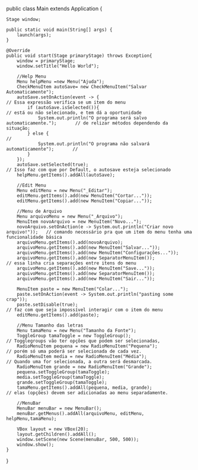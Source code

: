 public class Main extends Application {

    Stage window;

    public static void main(String[] args) {
        launch(args);
    }

    @Override
    public void start(Stage primaryStage) throws Exception{
        window = primaryStage;
        window.setTitle("Hello World");

        //Help Menu
        Menu helpMenu =new Menu("Ajuda");
        CheckMenuItem autoSave= new CheckMenuItem("Salvar Automaticamente");
        autoSave.setOnAction(event -> {                                             // Essa expressão verifica se um item do menu
            if (autoSave.isSelected()){                                             // está ou não selecionado, e tem dá a oportunidade
                System.out.println("O programa será salvo automaticamente.");       // de relizar métodos dependendo da situação;
            } else {                                                                //
                System.out.println("O programa não salvará automaticamente");       //
            }
        });
        autoSave.setSelected(true);                                                 // Isso faz com que por Default, o autosave esteja selecionado
        helpMenu.getItems().addAll(autoSave);

        //Edit Menu
        Menu editMenu = new Menu("_Editar");
        editMenu.getItems().add(new MenuItem("Cortar..."));
        editMenu.getItems().add(new MenuItem("Copiar..."));

        //Menu de Arquivo
        Menu arquivoMenu = new Menu("_Arquivo");
        MenuItem novoArquivo = new MenuItem("Novo...");
        novoArquivo.setOnAction(e -> System.out.println("Criar novo arquivo!"));   // comando necessário pra que um item do menu tenha uma funcionalidade básica
        arquivoMenu.getItems().add(novoArquivo);
        arquivoMenu.getItems().add(new MenuItem("Salvar..."));
        arquivoMenu.getItems().add(new MenuItem("Configurações..."));
        arquivoMenu.getItems().add(new SeparatorMenuItem());                    // essa linha cria separações entre itens do menu
        arquivoMenu.getItems().add(new MenuItem("Save..."));
        arquivoMenu.getItems().add(new SeparatorMenuItem());
        arquivoMenu.getItems().add(new MenuItem("Sair..."));

        MenuItem paste = new MenuItem("Colar...");
        paste.setOnAction(event -> System.out.println("pasting some crap"));
        paste.setDisable(true);                                                 // faz com que seja impossível interagir com o item do menu
        editMenu.getItems().add(paste);

        //Menu Tamanho das letras
        Menu tamaMenu = new Menu("Tamanho da Fonte");
        ToggleGroup tamaToggle = new ToggleGroup();                            // Togglegroups vão ter opções que podem ser selecionadas,
        RadioMenuItem pequena = new RadioMenuItem("Pequena");             // porém só uma poderá ser selecionada de cada vez.
        RadioMenuItem media = new RadioMenuItem("Média");                 // Quando uma for selecionada, a outra será desmarcada.
        RadioMenuItem grande = new RadioMenuItem("Grande");
        pequena.setToggleGroup(tamaToggle);
        media.setToggleGroup(tamaToggle);
        grande.setToggleGroup(tamaToggle);
        tamaMenu.getItems().addAll(pequena, media, grande);                     // elas (opções) devem ser adicionadas ao menu separadamente.

        //MenuBar
        MenuBar menuBar = new MenuBar();
        menuBar.getMenus().addAll(arquivoMenu, editMenu, helpMenu,tamaMenu);

        VBox layout = new VBox(20);
        layout.getChildren().addAll();
        window.setScene(new Scene(menuBar, 500, 500));
        window.show();
    }

}
